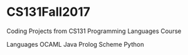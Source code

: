 # CS131Fall2017
Coding Projects from CS131 Programming Languages Course

Languages 
OCAML
Java
Prolog
Scheme
Python
